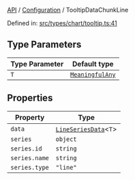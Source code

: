 [API](../../overview.md) / [Configuration](../overview.md) / TooltipDataChunkLine

Defined in: [src/types/chart/tooltip.ts:41](https://github.com/gravity-ui/charts/blob/6aea3bcf86facdd4a019a7e612d7ac7e27006c35/src/types/chart/tooltip.ts#L41)

## Type Parameters

| Type Parameter | Default type |
| ------ | ------ |
| `T` | [`MeaningfulAny`](../../Utilities/type-aliases/MeaningfulAny.md) |

## Properties

| Property | Type |
| ------ | ------ |
| <a id="data"></a> `data` | [`LineSeriesData`](../../Series/Line/interfaces/LineSeriesData.md)\<`T`\> |
| <a id="series"></a> `series` | `object` |
| `series.id` | `string` |
| `series.name` | `string` |
| `series.type` | `"line"` |
